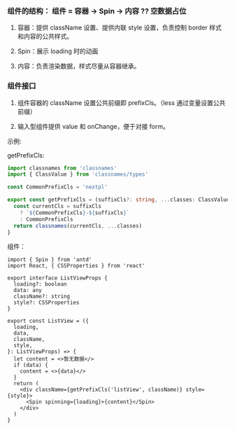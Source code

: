 ### 组件的结构： 组件 = 容器 -> Spin -> 内容 ?? 空数据占位

1. 容器：提供 className 设置、提供内联 style 设置，负责控制 border 样式和内容的公共样式。

2. Spin：展示 loading 时的动画

3. 内容：负责渲染数据，样式尽量从容器继承。

### 组件接口

1. 组件容器的 className 设置公共前缀即 prefixCls。（less 通过变量设置公共前缀）

2. 输入型组件提供 value 和 onChange，便于对接 form。

示例:

getPrefixCls:

```ts
import classnames from 'classnames'
import { ClassValue } from 'classnames/types'

const CommonPrefixCls = 'nextpl'

export const getPrefixCls = (suffixCls?: string, ...classes: ClassValue[]) => {
  const currentCls = suffixCls
    ? `${CommonPrefixCls}-${suffixCls}`
    : CommonPrefixCls
  return classnames(currentCls, ...classes)
}
```

组件：

```tsx
import { Spin } from 'antd'
import React, { CSSProperties } from 'react'

export interface ListViewProps {
  loading?: boolean
  data: any
  className?: string
  style?: CSSProperties
}

export const ListView = ({
  loading,
  data,
  className,
  style,
}: ListViewProps) => {
  let content = <>暂无数据</>
  if (data) {
    content = <>{data}</>
  }
  return (
    <div className={getPrefixCls('listView', className)} style={style}>
      <Spin spinning={loading}>{content}</Spin>
    </div>
  )
}
```
